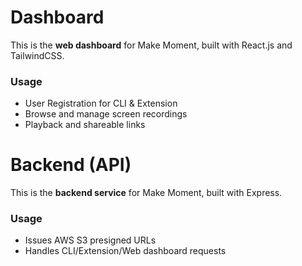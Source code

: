 # Dashboard

This is the **web dashboard** for Make Moment, built with React.js and TailwindCSS.  

### Usage
- User Registration for CLI & Extension
- Browse and manage screen recordings
- Playback and shareable links

# Backend (API)

This is the **backend service** for Make Moment, built with Express.  

### Usage

- Issues AWS S3 presigned URLs
- Handles CLI/Extension/Web dashboard requests
